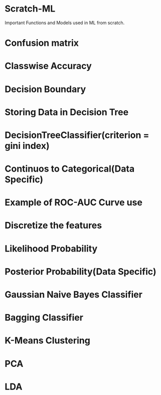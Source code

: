 # Scratch-ML
Important Functions and Models used in ML from scratch.
# Confusion matrix
# Classwise Accuracy
# Decision Boundary
# Storing Data in Decision Tree
# DecisionTreeClassifier(criterion = gini index)
# Continuos to Categorical(Data Specific)
# Example of ROC-AUC Curve use
# Discretize the features
# Likelihood Probability
# Posterior Probability(Data Specific)
# Gaussian Naive Bayes Classifier
# Bagging Classifier
# K-Means Clustering
# PCA
# LDA
